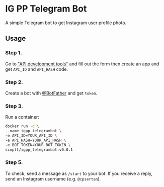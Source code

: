 # IG PP Telegram Bot
A simple Telegram bot to get Instagram user profile photo.

## Usage

### Step 1.

Go to ["API development tools"](https://my.telegram.org/apps) and fill out the form then create an app and get `API_ID` and `API_HASH` code.

### Step 2.

Create a bot with [@BotFather](https://telegram.me/BotFather) and get `token`.

### Step 3.

Run a container:

```bash
docker run -d \
--name igpp_telegrambot \
-e API_ID=YOUR_API_ID \
-e API_HASH=YOUR_API_HASH \
-e BOT_TOKEN=YOUR_BOT_TOKEN \
scnplt/igpp_telegrambot:v0.0.1
```

### Step 5.

To check, send a message as `/start` to your bot. If you receive a reply, send an Instagram username (e.g. `@cpsertan`).
